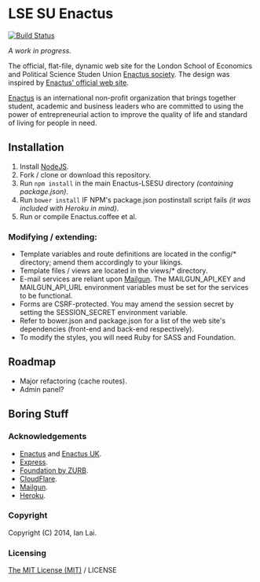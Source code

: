 LSE SU Enactus
==============

[![Build Status](https://travis-ci.org/MrSaints/Enactus-LSESU.png?branch=master)](https://travis-ci.org/MrSaints/Enactus-LSESU)

_A work in progress._

The official, flat-file, dynamic web site for the London School of Economics and Political Science Studen Union [Enactus society](http://www.lsesu.com/activities/societies/society/7398/).
The design was inspired by [Enactus' official web site](http://enactus.org/).

[Enactus](http://enactus.org/) is an international non-profit organization that brings together student, academic and business leaders who are committed to using the power of entrepreneurial action to improve the quality of life and standard of living for people in need.


Installation
-------------

1. Install [NodeJS](http://nodejs.org/).
2. Fork / clone or download this repository.
3. Run `npm install` in the main Enactus-LSESU directory *(containing package.json)*.
4. Run `bower install` IF NPM's package.json postinstall script fails *(it was included with Heroku in mind)*.
5. Run or compile Enactus.coffee et al.

### Modifying / extending:
* Template variables and route definitions are located in the config/* directory; amend them accordingly to your likings.
* Template files / views are located in the views/* directory.
* E-mail services are reliant upon [Mailgun](http://mailgun.com). The MAILGUN_API_KEY and MAILGUN_API_URL environment variables must be set for the services to be functional.
* Forms are CSRF-protected. You may amend the session secret by setting the SESSION_SECRET environment variable.
* Refer to bower.json and package.json for a list of the web site's dependencies (front-end and back-end respectively).
* To modify the styles, you will need Ruby for SASS and Foundation.


Roadmap
-------
- Major refactoring (cache routes).
- Admin panel?


Boring Stuff
------------

### Acknowledgements
- [Enactus](http://enactus.org/) and [Enactus UK](http://www.enactusuk.org/).
- [Express](http://expressjs.com).
- [Foundation by ZURB](http://foundation.zurb.com/).
- [CloudFlare](http://cloudflare.com).
- [Mailgun](http://www.mailgun.com/).
- [Heroku](http://heroku.com/).

### Copyright
Copyright (C) 2014, Ian Lai.

### Licensing
[The MIT License (MIT)](http://ian.mit-license.org/) / LICENSE
